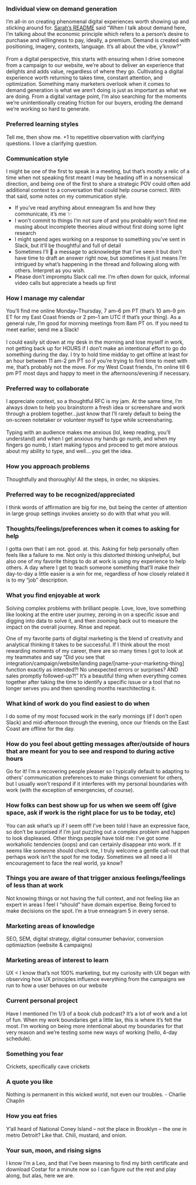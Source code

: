### Individual view on demand generation

I’m all-in on creating phenomenal digital experiences worth showing up and sticking around for. [Sarah’s README](./sarah-readme.md) said “When I talk about demand here, I’m talking about the economic principle which refers to a person’s desire to purchase and willingness to pay, ideally, a premium. Demand is created with positioning, imagery, contexts, language. It’s all about the vibe, y’know?” \
 \
From a digital perspective, this starts with ensuring when I drive someone from a campaign to our website, we’re about to deliver an experience that delights and adds value, regardless of where they go. Cultivating a digital experience worth returning to takes time, constant attention, and optimization. Something many marketers overlook when it comes to demand generation is what we aren’t doing is just as important as what we are doing. From a digital vantage point, I’m also searching for the moments we’re unintentionally creating friction for our buyers, eroding the demand we’re working so hard to generate.

### Preferred learning styles

Tell me, then show me. +1 to repetitive observation with clarifying questions. I love a clarifying question.

### Communication style

I might be one of the first to speak in a meeting, but that’s mostly a relic of a time when not speaking first meant I may be heading off in a nonsensical direction, and being one of the first to share a strategic POV could often add additional context to a conversation that could help course correct. With that said, some notes on my communication style.

- If you’ve read anything about enneagram 5s and how they communicate, it’s me ✨
- I won’t commit to things I’m not sure of and you probably won’t find me musing about incomplete theories aloud without first doing some light research
- I might spend ages working on a response to something you’ve sent in Slack, but it’ll be thoughtful and full of detail
- Sometimes I’ll 👀 a message to acknowledge that I’ve seen it but don’t have time to draft an answer right now, but sometimes it just means I’m intrigued by what’s happening in the thread and following along with others. Interpret as you wish.
- Please don’t impromptu Slack call me. I’m often down for quick, informal video calls but appreciate a heads up first

### How I manage my calendar

You’ll find me online Monday–Thursday, 7 am–6 pm PT (that’s 10 am–9 pm ET for my East Coast friends or 2 pm–1 am UTC if that’s your thing). As a general rule, I’m good for morning meetings from 8am PT on. If you need to meet earlier, send me a Slack! \
 \
I could easily sit down at my desk in the morning and lose myself in work, not getting back up for HOURS if I don’t make an intentional effort to go do something during the day. I try to hold time midday to get offline at least for an hour between 11 am-2 pm PT so if you’re trying to find time to meet with me, that’s probably not the move. For my West Coast friends, I’m online till 6 pm PT most days and happy to meet in the afternoons/evening if necessary.

### Preferred way to collaborate

I appreciate context, so a thoughtful RFC is my jam. At the same time, I’m always down to help you brainstorm a fresh idea or screenshare and work through a problem together...just know that I’ll rarely default to being the on-screen notetaker or volunteer myself to type while screensharing. \
 \
Typing with an audience makes me anxious (lol, keep reading, you’ll understand) and when I get anxious my hands go numb, and when my fingers go numb, I start making typos and proceed to get more anxious about my ability to type, and well….you get the idea.

### How you approach problems

Thoughtfully and thoroughly! All the steps, in order, no skipsies.

### Preferred way to be recognized/appreciated

I think words of affirmation are big for me, but being the center of attention in large group settings invokes anxiety so do with that what you will.

### Thoughts/feelings/preferences when it comes to asking for help

I gotta own that I am not. good. at. this. Asking for help personally often feels like a failure to me. Not only is this distorted thinking unhelpful, but also one of my favorite things to do at work is using my experience to help others. A day where I get to teach someone something that’ll make their day-to-day a little easier is a win for me, regardless of how closely related it is to my “job” description.

### What you find enjoyable at work

Solving complex problems with brilliant people. Love, love, love something like looking at the entire user journey, zeroing in on a specific issue and digging into data to solve it, and then zooming back out to measure the impact on the overall journey. Rinse and repeat.

One of my favorite parts of digital marketing is the blend of creativity and analytical thinking it takes to be successful. If I think about the most rewarding moments of my career, there are so many times I got to look at my teammates and say “Did you see that integration/campaign/website/landing page/[name-your-marketing-thing] function exactly as intended?! No unexpected errors or surprises? AND sales promptly followed-up?!” It’s a beautiful thing when everything comes together after taking the time to identify a specific issue or a tool that no longer serves you and then spending months rearchitecting it.

### What kind of work do you find easiest to do when

I do some of my most focused work in the early mornings (if I don’t open Slack) and mid-afternoon through the evening, once our friends on the East Coast are offline for the day.

### How do you feel about getting messages after/outside of hours that are meant for you to see and respond to during active hours

Go for it! I’m a recovering people pleaser so I typically default to adapting to others’ communication preferences to make things convenient for others, but I usually won’t respond if it interferes with my personal boundaries with work (with the exception of emergencies, of course).

### How folks can best show up for us when we seem off (give space, ask if work is the right place for us to be today, etc)

You can ask what’s up if I seem off! I’ve been told I have an expressive face, so don’t be surprised if I’m just puzzling out a complex problem and happen to look displeased. Other things people have told me: I’ve got some workaholic tendencies (oops) and can certainly disappear into work. If it seems like someone should check me, I truly welcome a gentle call-out that perhaps work isn’t the spot for me today. Sometimes we all need a lil encouragement to face the real world, ya know?

### Things you are aware of that trigger anxious feelings/feelings of less than at work

Not knowing things or not having the full context, and not feeling like an expert in areas I feel I “should” have domain expertise. Being forced to make decisions on the spot. I’m a true enneagram 5 in every sense.

### Marketing areas of knowledge

SEO, SEM, digital strategy, digital consumer behavior, conversion optimiaztion (website & campaigns)

### Marketing areas of interest to learn

UX &lt; I know that’s not 100% marketing, but my curiosity with UX began with observing how UX principles influence everything from the campaigns we run to how a user behaves on our website

### Current personal project

Have I mentioned I’m 1/3 of a book club podcast? It’s a lot of work and a lot of fun. When my work boundaries get a little lax, this is where it’s felt the most. I’m working on being more intentional about my boundaries for that very reason and we’re testing some new ways of working (hello, 4-day schedule).

### Something you fear

Crickets, specifically cave crickets

### A quote you like

Nothing is permanent in this wicked world, not even our troubles. - Charlie Chaplin

### How you eat fries

Y’all heard of National Coney Island – not the place in Brooklyn – the one in metro Detroit? Like that. Chili, mustard, and onion.

### Your sun, moon, and rising signs

I know I’m a Leo, and that I’ve been meaning to find my birth certificate and download Costar for a minute now so I can figure out the rest and play along, but alas, here we are.
